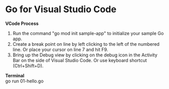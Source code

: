 # Go for Visual Studio Code
<b>VCode Process</b>
<ol>
<li>Run the command "go mod init sample-app" to initialize your sample Go app.</li>
<li>Create a break point on line by left clicking to the left of the numbered line. Or place your cursor on line 7 and hit F9.</li>
<li>Bring up the Debug view by clicking on the debug icon in the Activity Bar on the side of Visual Studio Code. Or use keyboard shortcut (Ctrl+Shift+D).</li>
</ol>

<b>Terminal</b><br>
go run 01-hello.go<br>